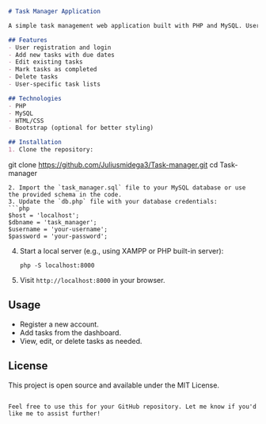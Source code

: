 
```markdown
# Task Manager Application

A simple task management web application built with PHP and MySQL. Users can register, log in, and manage their tasks by adding, editing, marking them as complete, or deleting them.

## Features
- User registration and login
- Add new tasks with due dates
- Edit existing tasks
- Mark tasks as completed
- Delete tasks
- User-specific task lists

## Technologies
- PHP
- MySQL
- HTML/CSS
- Bootstrap (optional for better styling)

## Installation
1. Clone the repository:
   ```
   git clone https://github.com/Juliusmidega3/Task-manager.git
   cd Task-manager
   ```
2. Import the `task_manager.sql` file to your MySQL database or use the provided schema in the code.
3. Update the `db.php` file with your database credentials:
   ```php
   $host = 'localhost';
   $dbname = 'task_manager';
   $username = 'your-username';
   $password = 'your-password';
   ```
4. Start a local server (e.g., using XAMPP or PHP built-in server):
   ```
   php -S localhost:8000
   ```

5. Visit `http://localhost:8000` in your browser.

## Usage
- Register a new account.
- Add tasks from the dashboard.
- View, edit, or delete tasks as needed.

## License
This project is open source and available under the MIT License.
```

Feel free to use this for your GitHub repository. Let me know if you'd like me to assist further!
